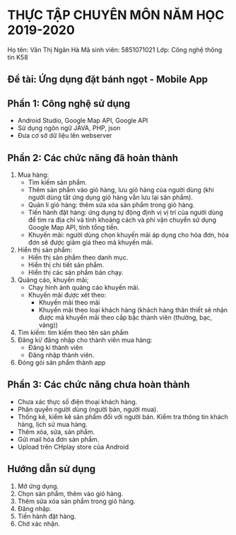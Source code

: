 # THỰC TẬP CHUYÊN MÔN NĂM HỌC 2019-2020
Họ tên: Văn Thị Ngân Hà
Mã sinh viên: 5851071021
Lớp: Công nghệ thông tin K58
## Đề tài: Ứng dụng đặt bánh ngọt - Mobile App
## Phần 1: Công nghệ sử dụng
- Android Studio, Google Map API, Google API
- Sử dụng ngôn ngữ JAVA, PHP, json
- Đưa cơ sở dữ liệu lên webserver

## Phần 2: Các chức năng đã hoàn thành
1. Mua hàng:
    - Tìm kiếm sản phẩm.
    - Thêm sản phẩm vào giỏ hàng, lưu giỏ hàng của người dùng (khi người dùng tắt ứng dụng giỏ hàng vẫn lưu lại sản phẩm).
    - Quản lí giỏ hàng: thêm sửa xóa sản phẩm trong giỏ hàng.
    - Tiến hành đặt hàng: ứng dụng tự động định vị vị trí của người dùng để tìm ra địa chỉ và tính khoảng cách và phí vận chuyển sử dụng Google Map API,
    tính tổng tiền.
    - Khuyến mãi: người dùng chọn khuyến mãi áp dụng cho hóa đơn, hóa đơn sẽ được giảm giá theo mã khuyến mãi.
2. Hiển thị sản phẩm:
    - Hiển thị sản phẩm theo danh mục.
    - Hiển thị chi tiết sản phẩm.
    - Hiển thị các sản phẩm bán chạy.
3. Quảng cáo, khuyến mãi;
    - Chạy hình ảnh quảng cáo khuyến mãi.
    - Khuyến mãi được xét theo:
        + Khuyến mãi theo mãi
        + Khuyến mãi theo loại khách hàng (khách hàng thân thiết sẽ nhận được mã khuyến mãi theo cấp bậc thành viên (thường, bạc, vàng))
4. Tìm kiếm: tìm kiếm theo tên sản phẩm
5. Đăng kí/ đăng nhập cho thành viên mua hàng:
    - Đăng kí thành viên
    - Đăng nhập thành viên.
6. Đóng gói sản phẩm thành app 

## Phần 3: Các chức năng chưa hoàn thành
- Chưa xác thực số điện thoại khách hàng.
- Phân quyền người dùng (người bán, người mua).
- Thống kê, kiểm kê sản phẩm đối với người bán. Kiểm tra thông tin khách hàng, lịch sử mua hàng.
- Thêm xóa, sửa, sản phẩm.
- Gửi mail hóa đơn sản phẩm.
- Upload trên CHplay store của Android

## Hướng dẫn sử dụng
1. Mở ứng dụng.
2. Chọn sản phẩm, thêm vào giỏ hàng.
3. Thêm sửa xóa sản phẩm trong giỏ hàng.
4. Đăng nhập.
5. Tiến hành đặt hàng.
6. Chờ xác nhận.
